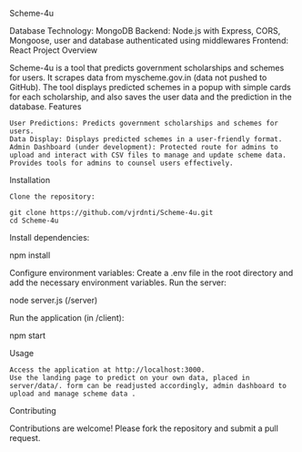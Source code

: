 Scheme-4u

Database Technology: MongoDB
Backend: Node.js with Express, CORS, Mongoose, user and database authenticated using middlewares
Frontend: React
Project Overview

Scheme-4u is a tool that predicts government scholarships and schemes for users. It scrapes data from myscheme.gov.in (data not pushed to GitHub). The tool displays predicted schemes in a popup with simple cards for each scholarship, and also saves the user data and the prediction in the database.
Features

    User Predictions: Predicts government scholarships and schemes for users.
    Data Display: Displays predicted schemes in a user-friendly format.
    Admin Dashboard (under development): Protected route for admins to upload and interact with CSV files to manage and update scheme data. Provides tools for admins to counsel users effectively.

Installation

    Clone the repository:

    git clone https://github.com/vjrdnti/Scheme-4u.git
    cd Scheme-4u

Install dependencies:

npm install

Configure environment variables:
Create a .env file in the root directory and add the necessary environment variables.
Run the server:

node server.js (/server)

Run the application (in /client):

npm start

Usage

    Access the application at http://localhost:3000.
    Use the landing page to predict on your own data, placed in server/data/. form can be readjusted accordingly, admin dashboard to upload and manage scheme data .

Contributing

Contributions are welcome! Please fork the repository and submit a pull request.
